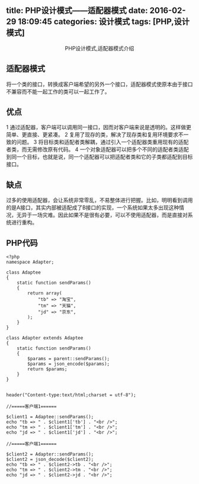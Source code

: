 title: PHP设计模式——适配器模式
date: 2016-02-29 18:09:45
categories: 设计模式
tags: [PHP,设计模式]
---

<center>PHP设计模式,适配器模式介绍</center>

<!--more-->


## 适配器模式

将一个类的接口，转换成客户端希望的另外一个接口，适配器模式使原本由于接口不兼容而不能一起工作的类可以一起工作了。

## 优点
1 通过适配器，客户端可以调用同一接口，因而对客户端来说是透明的。这样做更简单、更直接、更紧凑。
2 复用了现存的类，解决了现存类和复用环境要求不一致的问题。
3 将目标类和适配者类解耦，通过引入一个适配器类重用现有的适配者类，而无需修改原有代码。
4 一个对象适配器可以把多个不同的适配者类适配到同一个目标，也就是说，同一个适配器可以把适配者类和它的子类都适配到目标接口。

## 缺点

过多的使用适配器，会让系统非常零乱，不易整体进行把握。比如，明明看到调用的是A接口，其实内部被适配成了B接口的实现，一个系统如果太多出现这种情况，无异于一场灾难。因此如果不是很有必要，可以不使用适配器，而是直接对系统进行重构。

## PHP代码

```
<?php
namespace Adapter;

class Adaptee
{
    static function sendParams()
    {
        return array(
            "tb" => "淘宝",
            "tm" => "天猫",
            "jd" => "京东",
        );
    }
}

class Adapter extends Adaptee
{
    static function sendParams()
    {
        $params = parent::sendParams();
        $params = json_encode($params);
        return $params;
    }
}


header("Content-type:text/html;charset = utf-8");

//=====客户端1======

$client1 = Adaptee::sendParams();
echo "tb => " . $client1['tb'] . "<br />";
echo "tm => " . $client1['tm'] . "<br />";
echo "jd => " . $client1['jd'] . "<br />";

//=====客户端1======

$client2 = Adapter::sendParams();
$client2 = json_decode($client2);
echo "tb => " . $client2->tb . "<br />";
echo "tm => " . $client2->tm . "<br />";
echo "jd => " . $client2->jd . "<br />";
```

